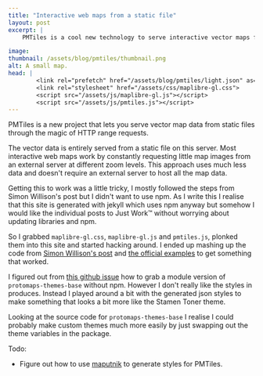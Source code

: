 ```yaml
---
title: "Interactive web maps from a static file"
layout: post
excerpt: |
    PMTiles is a cool new technology to serve interactive vector maps from a static file. 

image: 
thumbnail: /assets/blog/pmtiles/thumbnail.png
alt: A small map.
head: |
        <link rel="prefetch" href="/assets/blog/pmtiles/light.json" as="fetch">
        <link rel="stylesheet" href="/assets/css/maplibre-gl.css">
        <script src="/assets/js/maplibre-gl.js"></script>
        <script src="/assets/js/pmtiles.js"></script>
---
```

PMTiles is a new project that lets you serve vector map data from static files through the magic of HTTP range requests.

 The vector data is entirely served from a static file on this server. Most interactive web maps work by constantly requesting little map images from an external server at different zoom levels. This approach uses much less data and doesn't require an external server to host all the map data.

Getting this to work was a little tricky, I mostly followed the steps from Simon Willison's post but I didn't want to use npm. As I write this I realise that this site is generated with jekyll which uses npm anyway but somehow I would like the individual posts to Just Work™ without worrying about updating libraries and npm.

So I grabbed `maplibre-gl.css`, `maplibre-gl.js` and `pmtiles.js`, plonked them into this site and started hacking around. I ended up mashing up the code from [Simon Willison's post][blog] and [the official examples][official_examples] to get something that worked. 

I figured out from [this github issue][github_issue] how to grab a module version of `protomaps-themes-base` without npm. However I don't really like the styles in produces. Instead I played around a bit with the generated json styles to make something that looks a bit more like the Stamen Toner theme.

Looking at the source code for `protomaps-themes-base` I realise I could probably make custom themes much more easily by just swapping out the theme variables in the package. 

Todo:
- Figure out how to use [maputnik][maputnik] to generate styles for PMTiles.

[github_issue]: https://github.com/preactjs/preact/issues/1961#issuecomment-537255092
[blog]: https://til.simonwillison.net/gis/pmtiles
[official_examples]: https://github.com/protomaps/PMTiles/blob/main/js/examples/maplibre.html
[maputnik]: maputnik.github.io/editor/

<figure id="map" style="width:100%; height:500px;"></figure>

<script type="module">
    // import layers from "https://www.unpkg.com/protomaps-themes-base@latest?module";

    async function main() {
    // add the PMTiles plugin to the maplibregl global.
    let protocol = new pmtiles.Protocol();
    maplibregl.addProtocol("pmtiles",protocol.tile);

    let PMTILES_URL = "/assets/blog/pmtiles/hackney.pmtiles";

    const p = new pmtiles.PMTiles(PMTILES_URL);
    // this is so we share one instance across the JS code and the map renderer
    protocol.add(p);

    let isDark = (window.matchMedia && window.matchMedia('(prefers-color-scheme: dark)').matches)

    async function getLayers(isDark) {
        let style_name = isDark ? "dark.json" : "custom.json";
        const base = '{{"/assets/blog/pmtiles/" | relative_url}}';
        let resp = await fetch(base + style_name);
        let layers = await resp.json();
        return layers;
    }

    let style = {
            version:8,
            glyphs: "https://cdn.protomaps.com/fonts/pbf/{fontstack}/{range}.pbf",
            sources: {
                "static_hackney": {
                    type: "vector",
                    url: "pmtiles://" + PMTILES_URL,
                    attribution: '© <a href="https://openstreetmap.org">OpenStreetMap</a>'
                }
            },
            layers: await getLayers(isDark),
            // layers: layers("static_hackney", "grayscale"),
        }

    let map = new maplibregl.Map({
        container: 'map',
        style: style,
    });
    // map.showTileBoundaries = true;

    map.on("load", () => {
        const myBounds = map.getSource("static_hackney").bounds;
        map.setMaxBounds(myBounds);
    });

    window.matchMedia('(prefers-color-scheme: dark)').addEventListener('change', async event => {
        let isDark = event.matches;
        console.log(isDark);
        style.layers = await getLayers(isDark);
        console.log(style);
        map.setStyle(style);
    });

    };

    main();

</script>